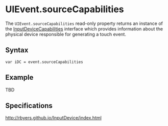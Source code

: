 # UIEvent.sourceCapabilities

The `UIEvent.sourceCapabilities` read-only property returns an instance of the [InputDeviceCapabilities](InputDeviceCapabilities.md) interface which provides information about the physical device responsible for generating a touch event.

## Syntax

`var iDC = event.sourceCapabilities`

## Example

TBD

## Specifications

<http://rbyers.github.io/InputDevice/index.html>
